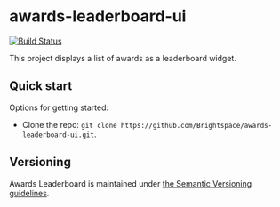 # awards-leaderboard-ui

[![Build Status][CI Badge]][CI Branch] 

This project displays a list of awards as a leaderboard widget.

## Quick start

Options for getting started:

* Clone the repo: `git clone https://github.com/Brightspace/awards-leaderboard-ui.git`.

## Versioning

Awards Leaderboard is maintained under [the Semantic Versioning guidelines](http://semver.org/).
<!-- links -->
[CI Branch]:https://travis-ci.com/Brightspace/awards-leaderboard-ui
[CI Badge]:https://travis-ci.com/Brightspace/awards-leaderboard-ui.svg?branch=master

